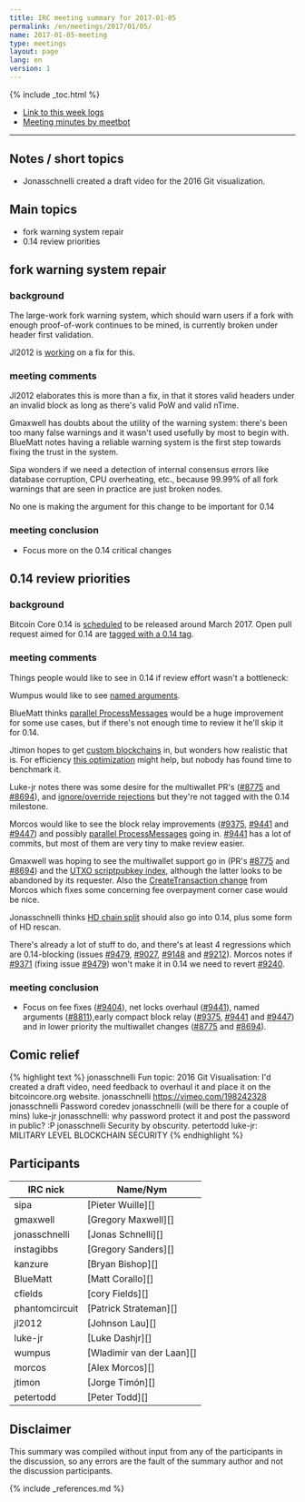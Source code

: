 ```yaml
---
title: IRC meeting summary for 2017-01-05
permalink: /en/meetings/2017/01/05/
name: 2017-01-05-meeting
type: meetings
layout: page
lang: en
version: 1
---
```

{% include _toc.html %}
 
- [Link to this week logs](https://botbot.me/freenode/bitcoin-core-dev/2017-01-05/?msg=78899987&page=2)
- [Meeting minutes by meetbot](http://www.erisian.com.au/meetbot/bitcoin-core-dev/2017/bitcoin-core-dev.2017-01-05-19.00.html)
 
---

## Notes / short topics

- Jonasschnelli created a draft video for the 2016 Git visualization.

## Main topics

-  fork warning system repair
-  0.14 review priorities

##  fork warning system repair

### background

The large-work fork warning system, which should warn users if a fork with enough proof-of-work continues to be mined, is currently broken under header first validation.

Jl2012 is [working][#9443] on a fix for this.

### meeting comments

Jl2012 elaborates this is more than a fix, in that it stores valid headers under an invalid block as long as there's valid PoW and valid nTime.

Gmaxwell has doubts about the utility of the warning system: there's been too many false warnings and it wasn't used usefully by most to begin with. BlueMatt notes having a reliable warning system is the first step towards fixing the trust in the system.

Sipa wonders if we need a detection of internal consensus errors like database corruption, CPU overheating, etc., because 99.99% of all fork warnings that are seen in practice are just broken nodes.

No one is making the argument for this change to be important for 0.14

### meeting conclusion

- Focus more on the 0.14 critical changes

## 0.14 review priorities

### background

Bitcoin Core 0.14 is [scheduled](https://github.com/bitcoin/bitcoin/issues/8719) to be released around March 2017. Open pull request aimed for 0.14 are [tagged with a 0.14 tag](https://github.com/bitcoin/bitcoin/pulls?q=is%3Aopen+is%3Apr+milestone%3A0.14.0).

### meeting comments

Things people would like to see in 0.14 if review effort wasn't a bottleneck:

Wumpus would like to see [named arguments][#8811].

BlueMatt thinks [parallel ProcessMessages][#9488] would be a huge improvement for some use cases, but if there's not enough time to review it he'll skip it for 0.14.

Jtimon hopes to get [custom blockchains][#8994] in, but wonders how realistic that is. For efficiency [this optimization][#8498] might help, but nobody has found time to benchmark it.

Luke-jr notes there was some desire for the multiwallet PR's ([#8775][] and [#8694][]), and [ignore/override rejections][#7533] but they're not tagged with the 0.14 milestone.

Morcos would like to see the block relay improvements ([#9375][], [#9441][] and [#9447][]) and possibly [parallel ProcessMessages][#9488] going in. [#9441][] has a lot of commits, but most of them are very tiny to make review easier.

Gmaxwell was hoping to see the multiwallet support go in (PR's [#8775][] and [#8694][]) and the [UTXO scriptpubkey index][#8660], although the latter looks to be abandoned by its requester. Also the [CreateTransaction change][#9404] from Morcos which fixes some concerning fee overpayment corner case would be nice.

Jonasschnelli thinks [HD chain split][#9294] should also go into 0.14, plus some form of HD rescan.

There's already a lot of stuff to do, and there's at least 4 regressions which are 0.14-blocking (issues [#9479][], [#9027][], [#9148][] and [#9212][]). Morcos notes if [#9371][] (fixing issue [#9479][]) won't make it in 0.14 we need to revert [#9240][].

### meeting conclusion

- Focus on fee fixes ([#9404][]), net locks overhaul ([#9441][]), named arguments ([#8811][]),early compact block relay ([#9375][], [#9441][] and [#9447][]) and in lower priority the multiwallet changes ([#8775][] and [#8694][]).

## Comic relief

{% highlight text %}
jonasschnelli       Fun topic: 2016 Git Visualisation: I'd created a draft video, need feedback to overhaul it and place it on the bitcoincore.org website.
jonasschnelli       https://vimeo.com/198242328
jonasschnelli       Password coredev
jonasschnelli       (will be there for a couple of mins)
luke-jr             jonasschnelli: why password protect it and post the password in public? :P
jonasschnelli       Security by obscurity.
petertodd           luke-jr: MILITARY LEVEL BLOCKCHAIN SECURITY
{% endhighlight %}

## Participants
 
| IRC nick        | Name/Nym                  |
|-----------------|---------------------------|
| sipa            | [Pieter Wuille][]         |
| gmaxwell        | [Gregory Maxwell][]       |
| jonasschnelli   | [Jonas Schnelli][]        |
| instagibbs      | [Gregory Sanders][]       |
| kanzure         | [Bryan Bishop][]          |
| BlueMatt        | [Matt Corallo][]          |
| cfields         | [cory Fields][]           |
| phantomcircuit  | [Patrick Strateman][]     |
| jl2012          | [Johnson Lau][]           |
| luke-jr         | [Luke Dashjr][]           |
| wumpus          | [Wladimir van der Laan][] |
| morcos          | [Alex Morcos][]           |
| jtimon          | [Jorge Timón][]           |
| petertodd       | [Peter Todd][]            |

## Disclaimer
 
This summary was compiled without input from any of the participants in the discussion, so any errors are the fault of the summary author and not the discussion participants.

[#9443]: https://github.com/bitcoin/bitcoin/pull/9443
[#9488]: https://github.com/bitcoin/bitcoin/pull/9488
[#8994]: https://github.com/bitcoin/bitcoin/pull/8994
[#8775]: https://github.com/bitcoin/bitcoin/pull/8775
[#8694]: https://github.com/bitcoin/bitcoin/pull/8694
[#7533]: https://github.com/bitcoin/bitcoin/pull/7533
[#8811]: https://github.com/bitcoin/bitcoin/pull/8811
[#9375]: https://github.com/bitcoin/bitcoin/pull/9375
[#9441]: https://github.com/bitcoin/bitcoin/pull/9441
[#9447]: https://github.com/bitcoin/bitcoin/pull/9447
[#8775]: https://github.com/bitcoin/bitcoin/pull/8775
[#8694]: https://github.com/bitcoin/bitcoin/pull/8694
[#8660]: https://github.com/bitcoin/bitcoin/pull/8660
[#8498]: https://github.com/bitcoin/bitcoin/pull/8498
[#9404]: https://github.com/bitcoin/bitcoin/pull/9404
[#9465]: https://github.com/bitcoin/bitcoin/pull/9465
[#9294]: https://github.com/bitcoin/bitcoin/pull/9294
[#9371]: https://github.com/bitcoin/bitcoin/pull/9371
[#9240]: https://github.com/bitcoin/bitcoin/pull/9240
[#9479]: https://github.com/bitcoin/bitcoin/issues/9479
[#9027]: https://github.com/bitcoin/bitcoin/issues/9027
[#9148]: https://github.com/bitcoin/bitcoin/issues/9148
[#9212]: https://github.com/bitcoin/bitcoin/issues/9212

{% include _references.md %}
